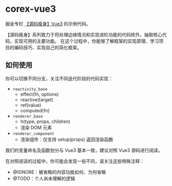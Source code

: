 # corex-vue3

掘金专栏 [【源码瘦身】Vue3](https://juejin.cn/column/7133018658149761054) 的示例代码。

【源码瘦身】系列致力于将处理边缘情况和实现进阶功能的代码除外，抽取核心代码，实现可用的主要功能。 在这个过程中，你能够了解框架的实现原理、学习项目的编码技巧、实现自己的简化框架。

## 如何使用

你可以切换不同分支，关注不同迭代阶段的代码实现：

- `reactivity_base`
  - effect(fn, options)
  - reactive(target)
  - ref(value)
  - computed(fn)
- `renderer_base`
  - h(type, props, children)
  - 渲染 DOM 元素
- `renderer_component`
  - 渲染组件：仅支持 setup(props) 返回渲染函数

我们的变量命名及函数划分与 Vue3 基本一致，建议对照 Vue3 源码进行阅读。

在对照阅读的过程中，你可能会发现一些不同，请关注这些特殊注释：

- @IGNORE：被省略的内容功能如何、为何省略
- @TODO：个人尚未理解的逻辑
